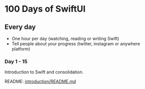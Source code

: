 # 100 Days of SwiftUI

## Every day

- One hour per day (watching, reading or writing Swift)
- Tell people about your progress (twitter, instagram or anywhere platform)

### Day 1 - 15

Introduction to Swift and consolidation.

README: [introduction/README.md](https://github.com/avuenja/100DaysOfSwiftUI/blob/main/introduction/README.md)
